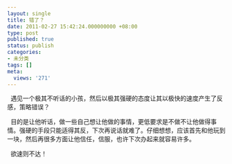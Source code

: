 ```yaml
---
layout: single
title: 错了？
date: 2011-02-27 15:42:24.000000000 +08:00
type: post
published: true
status: publish
categories:
- 未分类
tags: []
meta:
  views: '271'
---
```

<p>&#160; 遇见一个极其不听话的小孩，然后以极其强硬的态度让其以极快的速度产生了反感，策略错误？</p>
<p>&#160; 目的是让他听话，做一些自己想让他做的事情，更低要求是不做不让他做得事情。强硬的手段只能适得其反，下次再说话就难了。仔细想想，应该首先和他玩到一块，然后再很多方面让他信任，信服，也许下次办起来就容易许多。</p>
<p>&#160; 欲速则不达！</p>
